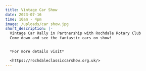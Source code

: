 ```yaml
---
title: Vintage Car Show
date: 2023-07-16
time: 10am - 4pm
image: /uploads/car show.jpg
short_description: |-
  Vintage Car Rally in Partnership with Rochdale Rotary Club
  Come down and see the fantastic cars on show!


  *For more details visit*

  <https://rochdaleclassiccarshow.org.uk/>
---
```

